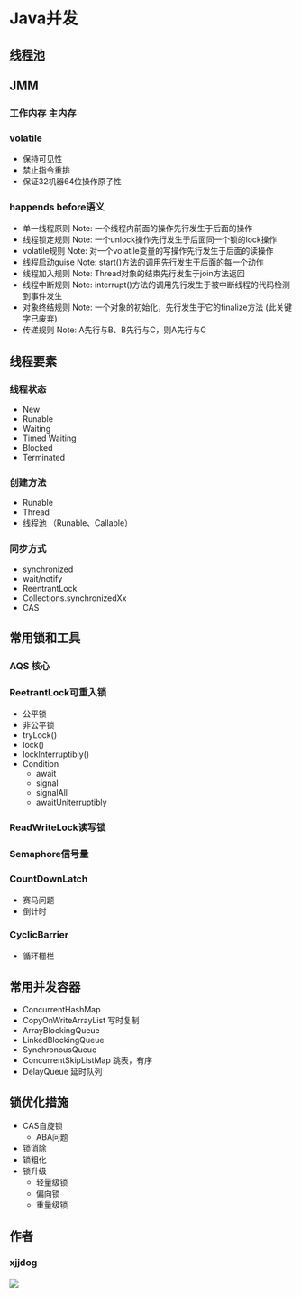 # Java并发

## [线程池](http://mind.xjjdog.cn/mind/java-threadpool)

## JMM

### 工作内存 主内存

### volatile

- 保持可见性
- 禁止指令重排
- 保证32机器64位操作原子性

### happends before语义

- 单一线程原则 Note: 一个线程内前面的操作先行发生于后面的操作
- 线程锁定规则 Note: 一个unlock操作先行发生于后面同一个锁的lock操作
- volatile规则 Note: 对一个volatile变量的写操作先行发生于后面的读操作
- 线程启动guise Note: start()方法的调用先行发生于后面的每一个动作
- 线程加入规则 Note: Thread对象的结束先行发生于join方法返回
- 线程中断规则 Note: interrupt()方法的调用先行发生于被中断线程的代码检测到事件发生
- 对象终结规则 Note: 一个对象的初始化，先行发生于它的finalize方法 (此关键字已废弃)
- 传递规则 Note: A先行与B、B先行与C，则A先行与C

  
## 线程要素

### 线程状态

- New
- Runable
- Waiting
- Timed Waiting
- Blocked
- Terminated

### 创建方法

- Runable
- Thread
- 线程池 （Runable、Callable）

### 同步方式

- synchronized
- wait/notify
- ReentrantLock
- Collections.synchronizedXx
- CAS

## 常用锁和工具

### AQS 核心

### ReetrantLock可重入锁

- 公平锁
- 非公平锁
- tryLock()
- lock()
- lockInterruptibly()
- Condition
  - await
  - signal
  - signalAll
  - awaitUniterruptibly

### ReadWriteLock读写锁

### Semaphore信号量

### CountDownLatch

- 赛马问题
- 倒计时

### CyclicBarrier

- 循环栅栏

## 常用并发容器

- ConcurrentHashMap
- CopyOnWriteArrayList 写时复制
- ArrayBlockingQueue
- LinkedBlockingQueue
- SynchronousQueue
- ConcurrentSkipListMap 跳表，有序
- DelayQueue 延时队列


## 锁优化措施

- CAS自旋锁
  - ABA问题
- 锁消除
- 锁粗化
- 锁升级
  - 轻量级锁
  - 偏向锁
  - 重量级锁



## 作者
### xjjdog
#### ![](/qrcode_for_gh_183eb256f8af_258.jpg)
